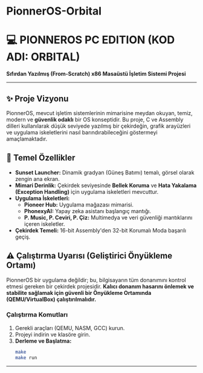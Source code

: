 # PionnerOS-Orbital
# 💻 PIONNEROS PC EDITION (KOD ADI: ORBITAL)

**Sıfırdan Yazılmış (From-Scratch) x86 Masaüstü İşletim Sistemi Projesi**

---

## ✨ Proje Vizyonu

PionnerOS, mevcut işletim sistemlerinin mimarisine meydan okuyan, temiz, modern ve **güvenlik odaklı** bir OS konseptidir. Bu proje, C ve Assembly dilleri kullanılarak düşük seviyede yazılmış bir çekirdeğin, grafik arayüzleri ve uygulama iskeletlerini nasıl barındırabileceğini göstermeyi amaçlamaktadır.

## 🌟 Temel Özellikler

* **Sunset Launcher:** Dinamik gradyan (Güneş Batımı) temalı, görsel olarak zengin ana ekran.
* **Mimari Derinlik:** Çekirdek seviyesinde **Bellek Koruma** ve **Hata Yakalama (Exception Handling)** için uygulama iskeletleri mevcuttur.
* **Uygulama İskeletleri:**
    * **Pioneer Hub:** Uygulama mağazası mimarisi.
    * **PhonexyAI:** Yapay zeka asistanı başlangıç mantığı.
    * **P. Music, P. Ceviri, P. Çiz:** Multimedya ve veri güvenliği mantıklarını içeren iskeletler.
* **Çekirdek Temeli:** 16-bit Assembly'den 32-bit Korumalı Moda başarılı geçiş.

## ⚠️ Çalıştırma Uyarısı (Geliştirici Önyükleme Ortamı)

PionnerOS bir uygulama değildir; bu, bilgisayarın tüm donanımını kontrol etmesi gereken bir çekirdek projesidir. **Kalıcı donanım hasarını önlemek ve stabilite sağlamak için güvenli bir Önyükleme Ortamında (QEMU/VirtualBox) çalıştırılmalıdır.**

### Çalıştırma Komutları

1.  Gerekli araçları (QEMU, NASM, GCC) kurun.
2.  Projeyi indirin ve klasöre girin.
3.  **Derleme ve Başlatma:**
    ```bash
    make
    make run
    ```
---
